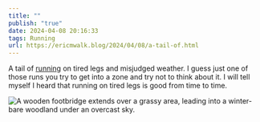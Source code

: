 ```yaml
---
title: ""
publish: "true"
date: 2024-04-08 20:16:33
tags: Running
url: https://ericmwalk.blog/2024/04/08/a-tail-of.html
---
```


A tail of [running](https://strava.com/activities/11137041317) on tired legs and misjudged weather. I guess just one of those runs you try to get into a zone and try not to think about it. I will tell myself I heard that running on tired legs is good from time to time.

![A wooden footbridge extends over a grassy area, leading into a winter-bare woodland under an overcast sky.](https://ericmwalk.blog/uploads/2024/img-8565.jpeg)